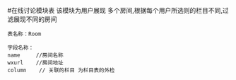 #在线讨论模块表
该模块为用户展现 多个房间,根据每个用户所选则的栏目不同,过滤展现不同的房间

```
表名称：Room

字段名称：
name     //房间名称
wxurl    //房间地址
column    // 关联的栏目 为栏目表的外检

```